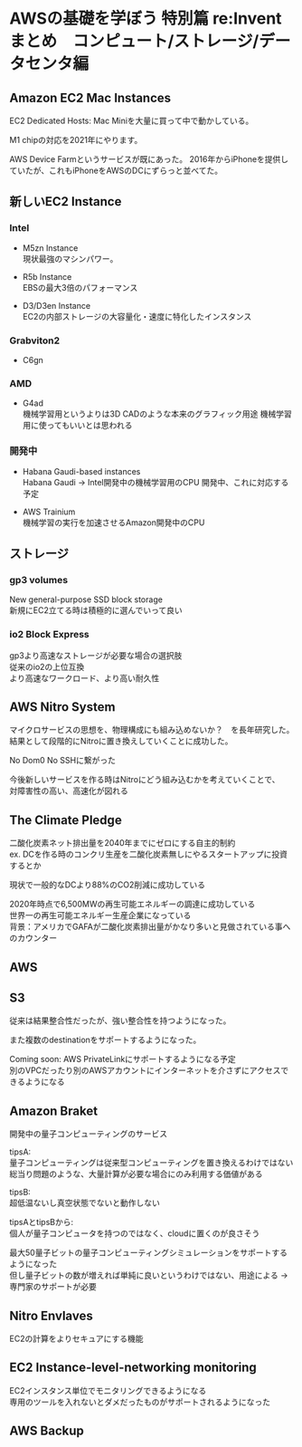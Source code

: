 # AWSの基礎を学ぼう 特別篇 re:Inventまとめ　コンピュート/ストレージ/データセンタ編

## Amazon EC2 Mac Instances

EC2 Dedicated Hosts:
Mac Miniを大量に買って中で動かしている。

M1 chipの対応を2021年にやります。

AWS Device Farmというサービスが既にあった。
2016年からiPhoneを提供していたが、これもiPhoneをAWSのDCにずらっと並べてた。


## 新しいEC2 Instance

### Intel

- M5zn Instance  
現状最強のマシンパワー。

- R5b Instance  
EBSの最大3倍のパフォーマンス

- D3/D3en Instance  
EC2の内部ストレージの大容量化・速度に特化したインスタンス


### Grabviton2

- C6gn  

### AMD

- G4ad  
機械学習用というよりは3D CADのような本来のグラフィック用途
機械学習用に使ってもいいとは思われる

### 開発中

- Habana Gaudi-based instances  
Habana Gaudi -> Intel開発中の機械学習用のCPU
開発中、これに対応する予定

- AWS Trainium  
機械学習の実行を加速させるAmazon開発中のCPU

## ストレージ

### gp3 volumes

New general-purpose SSD block storage  
新規にEC2立てる時は積極的に選んでいって良い

### io2 Block Express

gp3より高速なストレージが必要な場合の選択肢  
従来のio2の上位互換  
より高速なワークロード、より高い耐久性  

## AWS Nitro System

マイクロサービスの思想を、物理構成にも組み込めないか？　を長年研究した。  
結果として段階的にNitroに置き換えしていくことに成功した。

No Dom0
No SSHに繋がった

今後新しいサービスを作る時はNitroにどう組み込むかを考えていくことで、  
対障害性の高い、高速化が図れる

## The Climate Pledge

二酸化炭素ネット排出量を2040年までにゼロにする自主的制約  
ex. DCを作る時のコンクリ生産を二酸化炭素無しにやるスタートアップに投資するとか  

現状で一般的なDCより88%のCO2削減に成功している

2020年時点で6,500MWの再生可能エネルギーの調達に成功している  
世界一の再生可能エネルギー生産企業になっている  
背景：アメリカでGAFAが二酸化炭素排出量がかなり多いと見做されている事へのカウンター  

## AWS

## S3

従来は結果整合性だったが、強い整合性を持つようになった。

また複数のdestinationをサポートするようになった。

Coming soon: AWS PrivateLinkにサポートするようになる予定  
別のVPCだったり別のAWSアカウントにインターネットを介さずにアクセスできるようになる

## Amazon Braket

開発中の量子コンピューティングのサービス  

tipsA:  
量子コンピューティングは従来型コンピューティングを置き換えるわけではない  
総当り問題のような、大量計算が必要な場合にのみ利用する価値がある  

tipsB:  
超低温ないし真空状態でないと動作しない

tipsAとtipsBから:  
個人が量子コンピュータを持つのではなく、cloudに置くのが良さそう

最大50量子ビットの量子コンピューティングシミュレーションをサポートするようになった  
但し量子ビットの数が増えれば単純に良いというわけではない、用途による -> 専門家のサポートが必要  

## Nitro Envlaves

EC2の計算をよりセキュアにする機能

## EC2 Instance-level-networking monitoring

EC2インスタンス単位でモニタリングできるようになる  
専用のツールを入れないとダメだったものがサポートされるようになった

## AWS Backup




